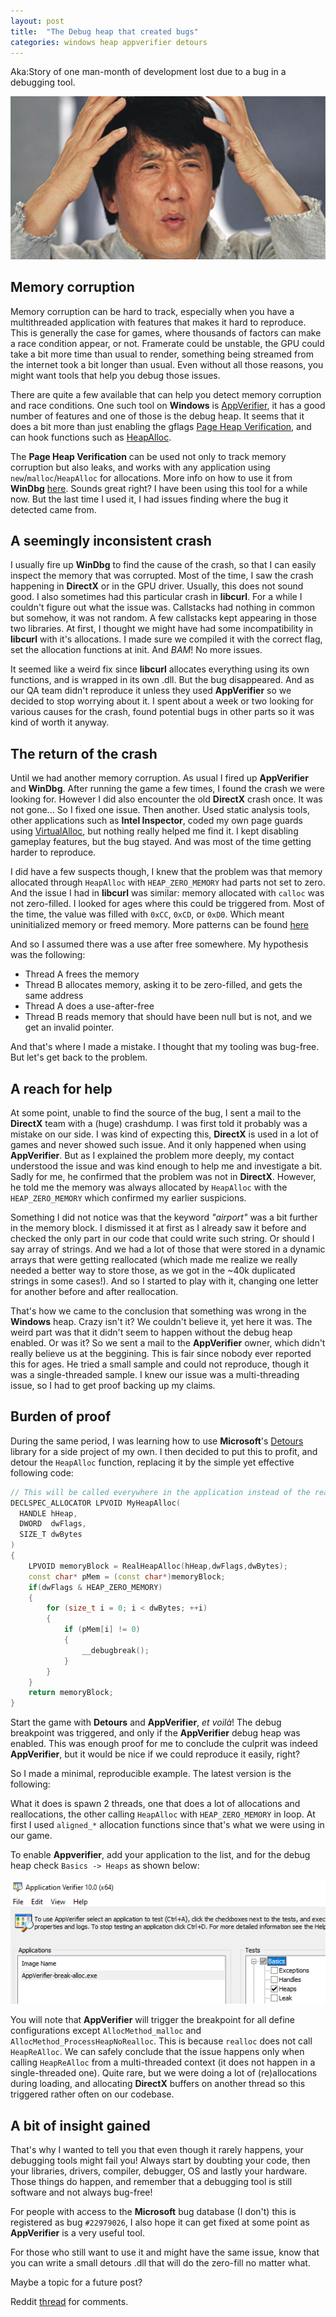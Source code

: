 ```yaml
---
layout: post
title:  "The Debug heap that created bugs"
categories: windows heap appverifier detours
---
```


Aka:Story of one man-month of development lost due to a bug in a debugging tool.

![jackiechan-meme](/images/jackiechan-meme.jpg)

## Memory corruption

Memory corruption can be hard to track, especially when you have a multithreaded application with features that makes it hard to reproduce.
This is generally the case for games, where thousands of factors can make a race condition appear, or not. Framerate could be unstable, the GPU could take a bit more time than usual to render, something being streamed from the internet took a bit longer than usual.
Even without all those reasons, you might want tools that help you debug those issues. 

There are quite a few available that can help you detect memory corruption and race conditions.
One such tool on **Windows** is [AppVerifier](https://docs.microsoft.com/en-us/windows-hardware/drivers/debugger/application-verifier), it has a good number of features and one of those is the debug heap. 
It seems that it does a bit more than just enabling the gflags [Page Heap Verification](https://docs.microsoft.com/en-us/windows-hardware/drivers/debugger/enable-page-heap), and can hook functions such as [HeapAlloc](https://docs.microsoft.com/en-us/windows/win32/api/heapapi/nf-heapapi-heapalloc).

The **Page Heap Verification** can be used not only to track memory corruption but also leaks, and works with any application using `new`/`malloc`/`HeapAlloc` for allocations. More info on how to use it from **WinDbg** [here](https://docs.microsoft.com/en-us/windows-hardware/drivers/debugger/-heap). 
Sounds great right? I have been using this tool for a while now. But the last time I used it, I had issues finding where the bug it detected came from.

## A seemingly inconsistent crash

I usually fire up **WinDbg** to find the cause of the crash, so that I can easily inspect the memory that was corrupted.
Most of the time, I saw the crash happening in **DirectX** or in the GPU driver. Usually, this does not sound good. I also sometimes had this particular crash in **libcurl**.
For a while I couldn't figure out what the issue was. Callstacks had nothing in common but somehow, it was not random.
A few callstacks kept appearing in those two libraries. 
At first, I thought we might have had some incompatibility in **libcurl** with it's allocations. I made sure we compiled it with the correct flag, set the allocation functions at init. And *BAM*! No more issues.

It seemed like a weird fix since **libcurl** allocates everything using its own functions, and is wrapped in its own .dll. 
But the bug disappeared. And as our QA team didn't reproduce it unless they used **AppVerifier** so we decided to stop worrying about it. 
I spent about a week or two looking for various causes for the crash, found potential bugs in other parts so it was kind of worth it anyway.

## The return of the crash

Until we had another memory corruption. As usual I fired up **AppVerifier** and **WinDbg**. After running the game a few times, I found the crash we were looking for. However I did also encounter the old **DirectX** crash once. It was not gone...
So I fixed one issue. Then another. Used static analysis tools, other applications such as **Intel Inspector**, coded my own page guards using [VirtualAlloc](https://docs.microsoft.com/en-us/windows/win32/api/memoryapi/nf-memoryapi-virtualalloc), but nothing really helped me find it. 
I kept disabling gameplay features, but the bug stayed. And was most of the time getting harder to reproduce. 

I did have a few suspects though, I knew that the problem was that memory allocated through `HeapAlloc` with `HEAP_ZERO_MEMORY` had parts not set to zero. And the issue I had in **libcurl** was similar: memory allocated with `calloc` was not zero-filled.
I looked for ages where this could be triggered from. Most of the time, the value was filled with `0xCC`, `0xCD`, or `0xD0`. Which meant uninitialized memory or freed memory. More patterns can be found [here](https://stackoverflow.com/questions/370195/when-and-why-will-an-os-initialise-memory-to-0xcd-0xdd-etc-on-malloc-free-new/370362#370362)

And so I assumed there was a use after free somewhere.
My hypothesis was the following:

- Thread A frees the memory
- Thread B allocates memory, asking it to be zero-filled, and gets the same address
- Thread A does a use-after-free
- Thread B reads memory that should have been null but is not, and we get an invalid pointer.

And that's where I made a mistake. I thought that my tooling was bug-free. But let's get back to the problem.

## A reach for help

At some point, unable to find the source of the bug, I sent a mail to the **DirectX** team with a (huge) crashdump. 
I was first told it probably was a mistake on our side. I was kind of expecting this, **DirectX** is used in a lot of games and never showed such issue. And it only happened when using **AppVerifier**. 
But as I explained the problem more deeply, my contact understood the issue and was kind enough to help me and investigate a bit. 
Sadly for me, he confirmed that the problem was not in **DirectX**. However, he told me the memory was always allocated by `HeapAlloc` with the `HEAP_ZERO_MEMORY` which confirmed my earlier suspicions.

Something I did not notice was that the keyword *"airport"* was a bit further in the memory block. 
I dismissed it at first as I already saw it before and checked the only part in our code that could write such string. 
Or should I say array of strings. And we had a lot of those that were stored in a dynamic arrays that were getting reallocated (which made me realize we really needed a better way to store those, as we got in the ~40k duplicated strings in some cases!).
And so I started to play with it, changing one letter for another before and after reallocation.

That's how we came to the conclusion that something was wrong in the **Windows** heap. Crazy isn't it? We couldn't believe it, yet here it was.
The weird part was that it didn't seem to happen without the debug heap enabled. Or was it?
So we sent a mail to the **AppVerifier** owner, which didn't really believe us at the beggining. 
This is fair since nobody ever reported this for ages. He tried a small sample and could not reproduce, though it was a single-threaded sample.
I knew our issue was a multi-threading issue, so I had to get proof backing up my claims.

## Burden of proof

During the same period, I was learning how to use **Microsoft**'s [Detours](https://github.com/Microsoft/Detours) library for a side project of my own. I then decided to put this to profit, and detour the `HeapAlloc` function, replacing it by the simple yet effective following code:

```cpp
// This will be called everywhere in the application instead of the real HeapAlloc function
DECLSPEC_ALLOCATOR LPVOID MyHeapAlloc(
  HANDLE hHeap,
  DWORD  dwFlags,
  SIZE_T dwBytes
)
{
    LPVOID memoryBlock = RealHeapAlloc(hHeap,dwFlags,dwBytes);
    const char* pMem = (const char*)memoryBlock;
    if(dwFlags & HEAP_ZERO_MEMORY)
    {
        for (size_t i = 0; i < dwBytes; ++i)
        {
            if (pMem[i] != 0)
            {
                __debugbreak();
            }
        }
    }
    return memoryBlock;
}
```

Start the game with **Detours** and **AppVerifier**, *et voilà*! The debug breakpoint was triggered, and only if the **AppVerifier** debug heap was enabled. This was enough proof for me to conclude the culprit was indeed **AppVerifier**, but it would be nice if we could reproduce it easily, right?

So I made a minimal, reproducible example. The latest version is the following:

<script src="https://gist.github.com/Lectem/97f7687de4a4a763f9fd7ea0837fd750.js"></script>


What it does is spawn 2 threads, one that does a lot of allocations and reallocations, the other calling `HeapAlloc` with `HEAP_ZERO_MEMORY` in loop.
At first I used `aligned_*` allocation functions since that's what we were using in our game.

To enable **Appverifier**, add your application to the list, and for the debug heap check `Basics -> Heaps` as shown below:

![appverifier-debug-heap](/images/appverifier/appverifier-debug-heap.png)

You will note that **AppVerifier** will trigger the breakpoint for all define configurations except `AllocMethod_malloc` and `AllocMethod_ProcessHeapNoRealloc`.
This is because `realloc` does not call `HeapReAlloc`. We can safely conclude that the issue happens only when calling `HeapReAlloc` from a multi-threaded context (it does not happen in a single-threaded one). 
Quite rare, but we were doing a lot of (re)allocations during loading, and allocating **DirectX** buffers on another thread so this triggered rather often on our codebase.  

## A bit of insight gained

That's why I wanted to tell you that even though it rarely happens, your debugging tools might fail you!
Always start by doubting your code, then your libraries, drivers, compiler, debugger, OS and lastly your hardware.
Those things do happen, and remember that a debugging tool is still software and not always bug-free!

For people with access to the **Microsoft** bug database (I don't) this is registered as bug `#22979026`, I also hope it can get fixed at some point as **AppVerifier** is a very useful tool. 

For those who still want to use it and might have the same issue, know that you can write a small detours .dll that will do the zero-fill no matter what. 

Maybe a topic for a future post?

Reddit [thread](https://www.reddit.com/r/cpp/comments/ej39ma/the_debug_heap_that_created_bugs/) for comments.
